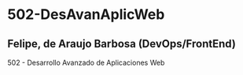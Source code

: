 # 502-DesAvanAplicWeb

## Felipe, de Araujo Barbosa (DevOps/FrontEnd)

502 - Desarrollo Avanzado de Aplicaciones Web
